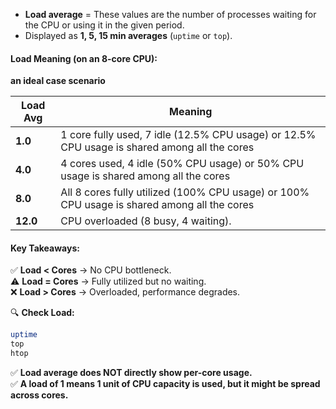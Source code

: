 
- **Load average** = These values are the number of processes waiting for the CPU or using it in the given period.
- Displayed as **1, 5, 15 min averages** (`uptime` or `top`).

#### **Load Meaning (on an 8-core CPU):**

**an ideal case scenario**

| Load Avg | Meaning                                                                                      |
| -------- | -------------------------------------------------------------------------------------------- |
| **1.0**  | 1 core fully used, 7 idle (12.5% CPU usage) or 12.5% CPU usage is shared among all the cores |
| **4.0**  | 4 cores used, 4 idle (50% CPU usage) or 50% CPU usage is shared among all the cores          |
| **8.0**  | All 8 cores fully utilized (100% CPU usage) or 100% CPU usage is shared among all the cores  |
| **12.0** | CPU overloaded (8 busy, 4 waiting).                                                          |

#### **Key Takeaways:**

✅ **Load < Cores** → No CPU bottleneck.  
⚠️ **Load = Cores** → Fully utilized but no waiting.  
❌ **Load > Cores** → Overloaded, performance degrades.

🔍 **Check Load:**

```bash
uptime
top
htop
```

✅ **Load average does NOT directly show per-core usage.**  
✅ **A load of 1 means 1 unit of CPU capacity is used, but it might be spread across cores.**